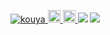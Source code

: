 <p align="left">
  <a href="https://github.com/kouya0205/kouya0205">
    <img src="https://komarev.com/ghpvc/?username=kouya0205" alt="kouya" />
  </a>
  <a href="http://twitter.com/Ko_ya_NOL">
    <img height="20" src="https://img.shields.io/twitter/follow/Ko_ya_NOL?label=Twitter&logo=twitter&style=flat" />
  </a>
  <a href="https://github.com/Ko_ya_NOL">
    <img height="20" src="https://img.shields.io/github/followers/Ko_ya_NOL?label=follow&logo=github&style=flat" />
  </a>
  <img src="http://github-profile-summary-cards.vercel.app/api/cards/profile-details?username=kouya0205&theme=vue" />
  
  <img src="https://skillicons.dev/icons?i=html,css,js,typescript" />
</p>
